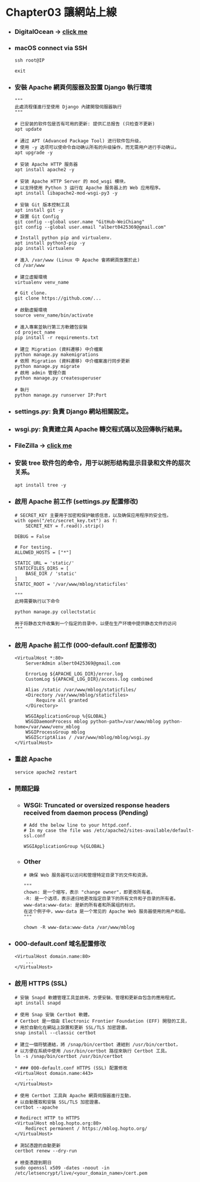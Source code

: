 Chapter03 讓網站上線
=====
* ### DigitalOcean -> [click me](https://www.digitalocean.com/)
* ### macOS connect via SSH
    ```
    ssh root@IP

    exit
    ```
* ### 安裝 Apache 網頁伺服器及設置 Django 執行環境
    ```
    """
    此處流程僅進行至使用 Django 內建開發伺服器執行
    """

    # 已安装的软件包是否有可用的更新: 提供汇总报告 (只检查不更新)
    apt update

    # 通过 APT (Advanced Package Tool) 进行软件包升级，
    # 使用 -y 选项可以使命令自动确认所有的升级操作，而无需用户进行手动确认。
    apt upgrade -y

    # 安装 Apache HTTP 服务器
    apt install apache2 -y

    # 安装 Apache HTTP Server 的 mod_wsgi 模块，
    # 以支持使用 Python 3 运行在 Apache 服务器上的 Web 应用程序。
    apt install libapache2-mod-wsgi-py3 -y

    # 安裝 Git 版本控制工具
    apt install git -y
    # 設置 Git Config
    git config --global user.name "GitHub-WeiChiang"
    git config --global user.email "albert0425369@gmail.com"

    # Install python pip and virtualenv.
    apt install python3-pip -y
    pip install virtualenv

    # 進入 /var/www (Linux 中 Apache 會將網頁放置於此)
    cd /var/www

    # 建立虛擬環境
    virtualenv venv_name

    # Git clone.
    git clone https://github.com/...

    # 啟動虛擬環境
    source venv_name/bin/activate

    # 進入專案並執行第三方軟體包安裝
    cd project_name
    pip install -r requirements.txt

    # 建立 Migration (資料遷移) 中介檔案
    python manage.py makemigrations
    # 依照 Migration (資料遷移) 中介檔案進行同步更新
    python manage.py migrate
    # 啟用 admin 管理介面
    python manage.py createsuperuser

    # 執行
    python manage.py runserver IP:Port
    ```
* ### settings.py: 負責 Django 網站相關設定。
* ### wsgi.py: 負責建立與 Apache 轉交程式碼以及回傳執行結果。
* ### FileZilla -> [click me](https://filezilla-project.org/)
* ### 安装 tree 软件包的命令，用于以树形结构显示目录和文件的层次关系。
    ```
    apt install tree -y
    ```
* ### 啟用 Apache 前工作 (settings.py 配置修改)
    ```
    # SECRET_KEY 主要用于加密和保护敏感信息，以及确保应用程序的安全性。
    with open("/etc/secret_key.txt") as f:
        SECRET_KEY = f.read().strip()

    DEBUG = False

    # For testing.
    ALLOWED_HOSTS = ["*"]

    STATIC_URL = 'static/'
    STATICFILES_DIRS = [
        BASE_DIR / 'static'
    ]
    STATIC_ROOT = '/var/www/mblog/staticfiles'

    """
    此時需要執行以下命令

    python manage.py collectstatic

    用于将静态文件收集到一个指定的目录中，以便在生产环境中提供静态文件的访问
    """
    ```
* ### 啟用 Apache 前工作 (000-default.conf 配置修改)
    ```
    <VirtualHost *:80>
        ServerAdmin albert0425369@gmail.com

        ErrorLog ${APACHE_LOG_DIR}/error.log
        CustomLog ${APACHE_LOG_DIR}/access.log combined

        Alias /static /var/www/mblog/staticfiles/
        <Directory /var/www/mblog/staticfiles>
            Require all granted
        </Directory>

        WSGIApplicationGroup %{GLOBAL}
        WSGIDaemonProcess mblog python-path=/var/www/mblog python-home=/var/www/venv_mblog
        WSGIProcessGroup mblog
        WSGIScriptAlias / /var/www/mblog/mblog/wsgi.py
    </VirtualHost>
    ```
* ### 重啟 Apache
    ```
    service apache2 restart
    ```
* ### 問題記錄
    * ### WSGI: Truncated or oversized response headers received from daemon process (Pending)
        ```
        # Add the below line to your httpd.conf.
        # In my case the file was /etc/apache2/sites-available/default-ssl.conf

        WSGIApplicationGroup %{GLOBAL}
        ```
    * ### Other
        ```
        # 确保 Web 服务器可以访问和管理特定目录下的文件和资源。

        """
        chown: 是一个缩写，表示 "change owner"，即更改所有者。
        -R: 是一个选项，表示递归地更改指定目录下的所有文件和子目录的所有者。
        www-data:www-data: 是新的所有者和所属组的标识。
        在这个例子中，www-data 是一个常见的 Apache Web 服务器使用的用户和组。
        """

        chown -R www-data:www-data /var/www/mblog
        ```
* ### 000-default.conf 域名配置修改
    ```
    <VirtualHost domain.name:80>
        ...
    </VirtualHost>
    ```
* ### 啟用 HTTPS (SSL)
    ```
    # 安裝 Snapd 軟體管理工具並啟用，方便安裝、管理和更新自包含的應用程式。
    apt install snapd

    # 使用 Snap 安裝 Certbot 軟體，
    # Certbot 是一個由 Electronic Frontier Foundation (EFF) 開發的工具，
    # 用於自動化在網站上設置和更新 SSL/TLS 加密證書。
    snap install --classic certbot

    # 建立一個符號連結，將 /snap/bin/certbot 連結到 /usr/bin/certbot，
    # 以方便在系統中使用 /usr/bin/certbot 路徑來執行 Certbot 工具。
    ln -s /snap/bin/certbot /usr/bin/certbot

    * ### 000-default.conf HTTPS (SSL) 配置修改
    <VirtualHost domain.name:443>
        ...
    </VirtualHost>

    # 使用 Certbot 工具與 Apache 網頁伺服器進行互動，
    # 以自動獲取和安裝 SSL/TLS 加密證書。
    certbot --apache

    # Redirect HTTP to HTTPS
    <VirtualHost mblog.hopto.org:80>
        Redirect permanent / https://mblog.hopto.org/
    </VirtualHost>

    # 測試憑證的自動更新
    certbot renew --dry-run

    # 檢查憑證到期日
    sudo openssl x509 -dates -noout -in /etc/letsencrypt/live/<your_domain_name>/cert.pem
    ```
<br />
